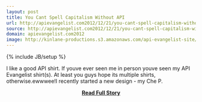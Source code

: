 ```yaml
---
layout: post
title: You Cant Spell Capitalism Without API
url: http://apievangelist.com2012/12/21/you-cant-spell-capitalism-without-api/
source: http://apievangelist.com2012/12/21/you-cant-spell-capitalism-without-api/
domain: apievangelist.com2012
image: http://kinlane-productions.s3.amazonaws.com/api-evangelist-site/blog/you-cant-spell-capitalism-without-api.jpg
---
```

{% include JB/setup %}<p>I like a good API shirt. If youve ever seen me in person youve seen my API Evangelist shirt(s). At least you guys hope its multiple shirts, otherwise.ewwwee!I recently started a new design - my Che P.</p>
<center><p><a href="http://apievangelist.com2012/12/21/you-cant-spell-capitalism-without-api/" style='padding:25px; font-sze:18px; font-weight: bold;'>Read Full Story</a></p></center>
